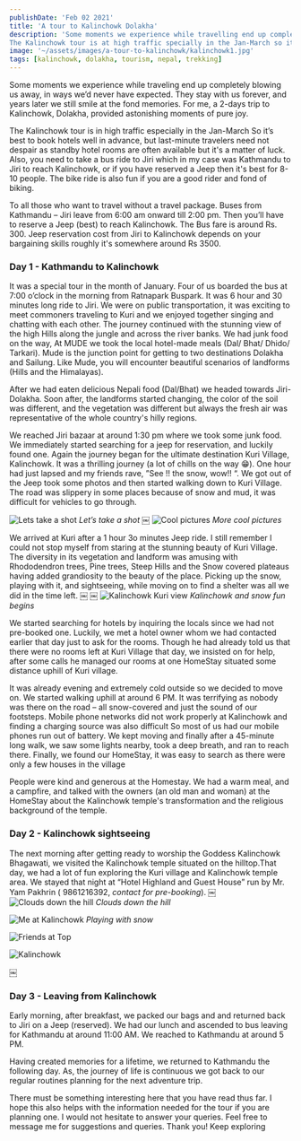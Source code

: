 ```yaml
---
publishDate: 'Feb 02 2021'
title: 'A tour to Kalinchowk Dolakha'
description: 'Some moments we experience while travelling end up completely blowing us away, in ways we’d never have expected.
The Kalinchowk tour is at high traffic specially in the Jan-March so it’s best to book hotels well in advance...'
image: '~/assets/images/a-tour-to-kalinchowk/kalinchowk1.jpg'
tags: [kalinchowk, dolakha, tourism, nepal, trekking]
---
```



Some moments we experience while traveling end up completely blowing us away, in ways we’d never have expected. They stay with us forever, and years later we still smile at the fond memories. For me, a 2-days trip to Kalinchowk, Dolakha, provided astonishing moments of pure joy.

The Kalinchowk tour is in high traffic especially in the Jan-March So it’s best to book hotels well in advance, but last-minute travelers need not despair as standby hotel rooms are often available but it's a matter of luck. Also, you need to take a bus ride to Jiri which in my case was Kathmandu to Jiri to reach Kalinchowk, or if you have reserved a Jeep then it's best for 8-10 people. The bike ride is also fun if you are a good rider and fond of biking.

To all those who want to travel without a travel package. Buses from Kathmandu – Jiri leave from 6:00 am onward till 2:00 pm. Then you’ll have to reserve a Jeep (best) to reach Kalinchowk. The Bus fare is around Rs. 300. Jeep reservation cost from  Jiri to Kalinchowk depends on your bargaining skills roughly it's somewhere around Rs 3500.

### Day 1 - Kathmandu to Kalinchowk
It was a special tour in the month of January. Four of us boarded the bus at 7:00 o’clock in the morning from Ratnapark Buspark. It was 6 hour and 30 minutes long ride to Jiri. We were on public transportation, it was exciting to meet commoners traveling to Kuri and we enjoyed together singing and chatting with each other. The journey continued with the stunning view of the high Hills along the jungle and across the river banks. We had junk food on the way, At MUDE we took the local hotel-made meals (Dal/ Bhat/ Dhido/ Tarkari). Mude is the junction point for getting to two destinations Dolakha and Sailung. Like Mude, you will encounter beautiful scenarios of landforms (Hills and the Himalayas).

After we had eaten delicious Nepali food (Dal/Bhat) we headed towards Jiri-Dolakha. Soon after, the landforms started changing, the color of the soil was different, and the vegetation was different but always the fresh air was representative of the whole country's hilly regions.

We reached Jiri bazaar at around 1:30 pm where we took some junk food. We immediately started searching for a jeep for reservation, and luckily found one. Again the journey began for the ultimate destination Kuri Village, Kalinchowk. It was a thrilling journey (a lot of chills on the way 😁). One hour had just lapsed and my friends rave, ”See !! the snow, wow!! “. We got out of the Jeep took some photos and then started walking down to Kuri Village. The road was slippery in some places because of snow and mud, it was difficult for vehicles to go through.

![Lets take a shot](../../src/assets/images/a-tour-to-kalinchowk/startfriend.jpg)
*Let’s take a shot*
￼
![Cool pictures](../../src/assets/images/a-tour-to-kalinchowk/friends1.jpg)
*More cool pictures*

We arrived at Kuri after a 1 hour 3o minutes Jeep ride. I still remember I could not stop myself from staring at the stunning beauty of Kuri Village. The diversity in its vegetation and landform was amusing with Rhododendron trees, Pine trees, Steep Hills and the Snow covered plateaus having added grandiosity to the beauty of the place. Picking up the snow, playing with it, and sightseeing, while moving on to find a shelter was all we did in the time left.
￼
￼
![Kalinchowk Kuri view](../../src/assets/images/a-tour-to-kalinchowk/kalinchowk1.jpg)
*Kalinchowk and snow fun begins*

We started searching for hotels by inquiring the locals since we had not pre-booked one. Luckily, we met a hotel owner whom we had contacted earlier that day just to ask for the rooms. Though he had already told us that there were no rooms left at Kuri Village that day, we insisted on for help, after some calls he managed our rooms at one HomeStay situated some distance uphill of Kuri village. 

It was already evening and extremely cold outside so we decided to move on. We started walking uphill at around 6 PM. It was terrifying as nobody was there on the road – all snow-covered and just the sound of our footsteps. Mobile phone networks did not work properly at Kalinchowk and finding a charging source was also difficult So most of us had our mobile phones run out of battery. We kept moving and finally after a 45-minute long walk, we saw some lights nearby, took a deep breath, and ran to reach there. Finally, we found our HomeStay, it was easy to search as there were only a few houses in the village

People were kind and generous at the Homestay. We had a warm meal, and a campfire, and talked with the owners (an old man and woman) at the HomeStay about the Kalinchowk temple's transformation and the religious background of the temple.

### Day 2 - Kalinchowk sightseeing
The next morning after getting ready to worship the Goddess Kalinchowk Bhagawati, we visited the Kalinchowk temple situated on the hilltop.That day, we had a lot of fun exploring the Kuri village and Kalinchowk temple area. We stayed that night at “Hotel Highland and Guest House” run by Mr. Yam Pakhrin ( 9861216392, *contact for pre-booking*).
￼
![Clouds down the hill](../../src/assets/images/a-tour-to-kalinchowk/abovethecloud.jpg)
*Clouds down the hill*

![Me at Kalinchowk](../../src/assets/images/a-tour-to-kalinchowk/playingwithsnowme.jpg)
*Playing with snow*

![Friends at Top](../../src/assets/images/a-tour-to-kalinchowk/friendsattop1.jpg)

![Kalinchowk](../../src/assets/images/a-tour-to-kalinchowk/scene.jpg)


￼
### Day 3 - Leaving from Kalinchowk
Early morning, after breakfast, we packed our bags and and returned back to Jiri on a Jeep (reserved). We had our lunch and ascended to bus leaving for Kathmandu at around 11:00 AM. We reached to Kathmandu at around 5 PM.

Having created memories for a lifetime, we returned to Kathmandu the following day. As, the journey of life is continuous we got back to our regular routines planning for the next adventure trip.

There must be something interesting here that you have read thus far. I hope this also helps with the information needed for the tour if you are planning one. I would not hesitate to answer your queries. Feel free to message me for suggestions and queries. Thank you! Keep exploring


